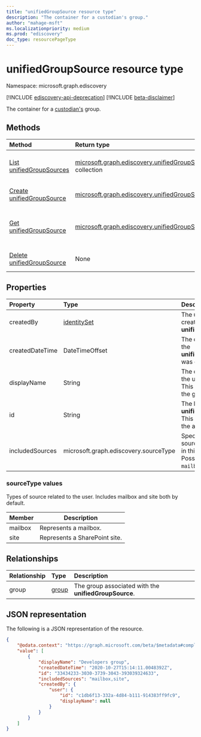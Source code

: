 ```yaml
---
title: "unifiedGroupSource resource type"
description: "The container for a custodian's group."
author: "mahage-msft"
ms.localizationpriority: medium
ms.prod: "ediscovery"
doc_type: resourcePageType
---
```


# unifiedGroupSource resource type

Namespace: microsoft.graph.ediscovery

[!INCLUDE [ediscovery-api-deprecation](../../includes/ediscovery-api-deprecation.md)]
[!INCLUDE [beta-disclaimer](../../includes/beta-disclaimer.md)]

The container for a [custodian's](ediscovery-custodian.md) group.

## Methods

|Method|Return type|Description|
|:---|:---|:---|
|[List unifiedGroupSources](../api/ediscovery-custodian-list-unifiedgroupsources.md)|[microsoft.graph.ediscovery.unifiedGroupSource](../resources/ediscovery-unifiedgroupsource.md) collection|Get a list of the **unifiedGroupSource** objects and their properties.|
|[Create unifiedGroupSource](../api/ediscovery-custodian-post-unifiedgroupsources.md)|[microsoft.graph.ediscovery.unifiedGroupSource](../resources/ediscovery-unifiedgroupsource.md)|Create a new **unifiedGroupSource** object.|
|[Get unifiedGroupSource](../api/ediscovery-unifiedgroupsource-get.md)|[microsoft.graph.ediscovery.unifiedGroupSource](../resources/ediscovery-unifiedgroupsource.md)|Read the properties and relationships of a **unifiedGroupSource** object.|
|[Delete unifiedGroupSource](../api/ediscovery-unifiedgroupsource-delete.md)|None|Delete a **unifiedGroupSource** object.|

## Properties

|Property|Type|Description|
|:---|:---|:---|
|createdBy|[identitySet](../resources/identityset.md)|The user who created the **unifiedGroupSource**.|
|createdDateTime|DateTimeOffset|The date and time the **unifiedGroupSource** was created.|
|displayName|String|The display name of the unified group - This is the name of the group.|
|id|String|The ID of the **unifiedGroupSource**. This is not the ID of the actual group.|
|includedSources|microsoft.graph.ediscovery.sourceType|Specifies which sources are included in this group. Possible values are: `mailbox`, `site`.|

### sourceType values

Types of source related to the user. Includes mailbox and site both by default.

|Member|Description|
|:----|-----------|
|mailbox|Represents a mailbox.|
|site|Represents a SharePoint site.|

## Relationships

|Relationship|Type|Description|
|:---|:---|:---|
|group|[group](../resources/group.md)|The group associated with the **unifiedGroupSource**.|

## JSON representation

The following is a JSON representation of the resource.
<!-- {
  "blockType": "resource",
  "keyProperty": "id",
  "@odata.type": "microsoft.graph.ediscovery.unifiedGroupSource",
  "baseType": "microsoft.graph.ediscovery.dataSource",
  "openType": false
}
-->

``` json
{
    "@odata.context": "https://graph.microsoft.com/beta/$metadata#compliance/ediscovery/cases('4c8f8f70-7785-4bd4-b296-c98376a2c5e1')/custodians('2192ca408ea2410eba3bec8ae873be6b')/unifiedGroupSources",
    "value": [
        {
            "displayName": "Developers group",
            "createdDateTime": "2020-10-27T15:14:11.0048392Z",
            "id": "33434233-3030-3739-3043-393039324633",
            "includedSources": "mailbox,site",
            "createdBy": {
                "user": {
                    "id": "c1db6f13-332a-4d84-b111-914383ff9fc9",
                    "displayName": null
                }
            }
        }
    ]
}
```

